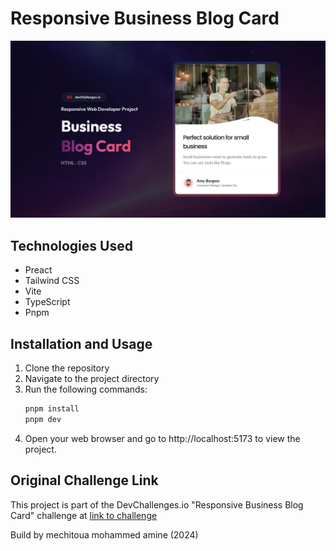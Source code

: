 # Responsive Business Blog Card

![Responsive Business Blog Card](./public/screenshot.png)

## Technologies Used

- Preact
- Tailwind CSS
- Vite
- TypeScript
- Pnpm

## Installation and Usage

1. Clone the repository
2. Navigate to the project directory
3. Run the following commands:
   ```bash
   pnpm install
   pnpm dev
   ```
4. Open your web browser and go to http://localhost:5173 to view the project.

## Original Challenge Link

This project is part of the DevChallenges.io "Responsive Business Blog Card" challenge at
[link to challenge](https://devchallenges.io/challenge/business-blog-card)

Build by mechitoua mohammed amine (2024)
